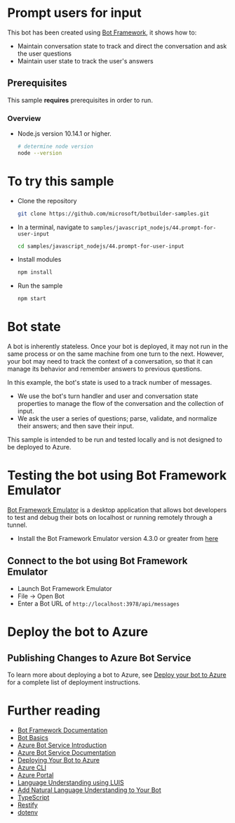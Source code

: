 # Prompt users for input

This bot has been created using [Bot Framework][1], it shows how to:
- Maintain conversation state to track and direct the conversation and ask the user questions
- Maintain user state to track the user's answers

## Prerequisites
This sample **requires** prerequisites in order to run.

### Overview
- Node.js version 10.14.1 or higher.
    ```bash
    # determine node version
    node --version
    ```

# To try this sample
- Clone the repository
    ```bash
    git clone https://github.com/microsoft/botbuilder-samples.git
    ```
- In a terminal, navigate to `samples/javascript_nodejs/44.prompt-for-user-input`
    ```bash
    cd samples/javascript_nodejs/44.prompt-for-user-input
    ```
- Install modules
    ```bash
    npm install
    ```
- Run the sample
    ```bash
    npm start
    ```


# Bot state

A bot is inherently stateless. Once your bot is deployed, it may not run in the same process or on the same machine from one turn to the next.
However, your bot may need to track the context of a conversation, so that it can manage its behavior and remember answers to previous questions.

In this example, the bot's state is used to a track number of messages.

- We use the bot's turn handler and user and conversation state properties to manage the flow of the conversation and the collection of input.
- We ask the user a series of questions; parse, validate, and normalize their answers; and then save their input.

This sample is intended to be run and tested locally and is not designed to be deployed to Azure.

# Testing the bot using Bot Framework Emulator
[Bot Framework Emulator][5] is a desktop application that allows bot developers to test and debug their bots on localhost or running remotely through a tunnel.

- Install the Bot Framework Emulator version 4.3.0 or greater from [here][6]

## Connect to the bot using Bot Framework Emulator
- Launch Bot Framework Emulator
- File -> Open Bot
- Enter a Bot URL of `http://localhost:3978/api/messages`

# Deploy the bot to Azure
## Publishing Changes to Azure Bot Service

To learn more about deploying a bot to Azure, see [Deploy your bot to Azure][40] for a complete list of deployment instructions.


# Further reading
- [Bot Framework Documentation][20]
- [Bot Basics][32]
- [Azure Bot Service Introduction][21]
- [Azure Bot Service Documentation][22]
- [Deploying Your Bot to Azure][40]
- [Azure CLI][7]
- [Azure Portal][10]
- [Language Understanding using LUIS][11]
- [Add Natural Language Understanding to Your Bot][12]
- [TypeScript][2]
- [Restify][30]
- [dotenv][31]

[1]: https://dev.botframework.com
[2]: https://www.typescriptlang.org
[3]: https://www.typescriptlang.org/#download-links
[4]: https://nodejs.org
[5]: https://github.com/microsoft/botframework-emulator
[6]: https://github.com/Microsoft/BotFramework-Emulator/releases
[7]: https://docs.microsoft.com/cli/azure/?view=azure-cli-latest
[8]: https://docs.microsoft.com/cli/azure/install-azure-cli?view=azure-cli-latest
[10]: https://portal.azure.com
[11]: https://www.luis.ai
[12]: https://docs.microsoft.com/en-us/azure/bot-service/bot-builder-howto-v4-luis?view=azure-bot-service-4.0&tabs=js#configure-your-bot-to-use-your-luis-app
[20]: https://docs.botframework.com
[21]: https://docs.microsoft.com/azure/bot-service/bot-service-overview-introduction?view=azure-bot-service-4.0
[22]: https://docs.microsoft.com/azure/bot-service/?view=azure-bot-service-4.0
[30]: https://www.npmjs.com/package/restify
[31]: https://www.npmjs.com/package/dotenv
[32]: https://docs.microsoft.com/azure/bot-service/bot-builder-basics?view=azure-bot-service-4.0
[40]: https://aka.ms/azuredeployment
[41]: README-LUIS.md